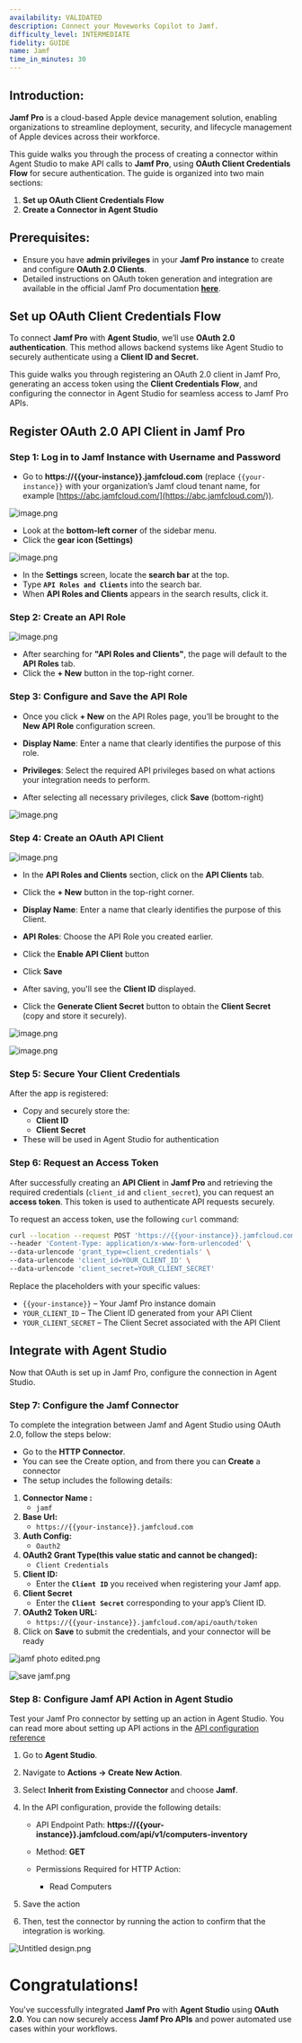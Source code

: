 ```yaml
---
availability: VALIDATED
description: Connect your Moveworks Copilot to Jamf.
difficulty_level: INTERMEDIATE
fidelity: GUIDE
name: Jamf
time_in_minutes: 30
---
```


## **Introduction:**

**Jamf Pro** is a cloud-based Apple device management solution, enabling organizations to streamline deployment, security, and lifecycle management of Apple devices across their workforce.

This guide walks you through the process of creating a connector within Agent Studio to make API calls to **Jamf Pro**, using **OAuth Client Credentials Flow** for secure authentication. The guide is organized into two main sections:

1. **Set up OAuth Client Credentials Flow**
2. **Create a Connector in Agent Studio**

## **Prerequisites:**

- Ensure you have **admin privileges** in your **Jamf Pro instance** to create and configure **OAuth 2.0 Clients**.
- Detailed instructions on OAuth token generation and integration are available in the official Jamf Pro documentation [**here**](https://learn.jamf.com/en-US/bundle/jamf-pro-documentation-current/page/API_Roles_and_Clients.html).

## **Set up OAuth Client Credentials Flow**

To connect **Jamf Pro** with **Agent Studio**, we’ll use **OAuth 2.0 authentication**. This method allows backend systems like Agent Studio to securely authenticate using a **Client ID and Secret.**

This guide walks you through registering an OAuth 2.0 client in Jamf Pro, generating an access token using the **Client Credentials Flow**, and configuring the connector in Agent Studio for seamless access to Jamf Pro APIs.

## **Register OAuth 2.0 API Client in Jamf Pro**

### Step 1: Log in to Jamf  Instance with Username and Password

- Go to **https://{{your-instance}}.jamfcloud.com** (replace `{{your-instance}}` with your organization’s Jamf cloud tenant name, for example [https://abc.jamfcloud.com/](https://abc.jamfcloud.com/)).

![image.png](image.png)

- Look at the **bottom-left corner** of the sidebar menu.
- Click the **gear icon (Settings)**


![image.png](image%201.png)

- In the **Settings** screen, locate the **search bar** at the top.
- Type **`API Roles and Clients`** into the search bar.
- When **API Roles and Clients** appears in the search results, click it.

### Step 2: Create an API Role

![image.png](image%202.png)

- After searching for **"API Roles and Clients"**, the page will default to the **API Roles** tab.
- Click the **+ New** button in the top-right corner.

### Step 3: Configure and Save the API Role

- Once you click **+ New** on the API Roles page, you’ll be brought to the **New API Role** configuration screen.
- **Display Name**:
    Enter a name that clearly identifies the purpose of this role.
    
- **Privileges**:
Select the required API privileges based on what actions your integration needs to perform.
- After selecting all necessary privileges, click **Save** (bottom-right)

![image.png](image%203.png)

### Step 4: Create an OAuth API Client

![image.png](image%204.png)

- In the **API Roles and Clients** section, click on the **API Clients** tab.
- Click the **+ New** button in the top-right corner.
- **Display Name**:
    Enter a name that clearly identifies the purpose of this Client.
    
- **API Roles**:
 Choose the API Role you created earlier.
- Click the **Enable API Client** button
- Click **Save**
- After saving, you'll see the **Client ID** displayed.
- Click the **Generate Client Secret** button to obtain the **Client Secret** (copy and store it securely).

![image.png](image%205.png)

![image.png](image%206.png)

### Step 5: Secure Your Client Credentials

After the app is registered:

- Copy and securely store the:
    - **Client ID**
    - **Client Secret**
- These will be used in Agent Studio for authentication

### Step 6: Request an Access Token

After successfully creating an **API Client** in **Jamf Pro** and retrieving the required credentials (`client_id` and `client_secret`), you can request an **access token**. This token is used to authenticate API requests securely.

To request an access token, use the following `curl` command:

```bash
curl --location --request POST 'https://{{your-instance}}.jamfcloud.com/api/oauth/token' \
--header 'Content-Type: application/x-www-form-urlencoded' \
--data-urlencode 'grant_type=client_credentials' \
--data-urlencode 'client_id=YOUR_CLIENT_ID' \
--data-urlencode 'client_secret=YOUR_CLIENT_SECRET'
```

Replace the placeholders with your specific values:

- `{{your-instance}}` – Your Jamf Pro instance domain
- `YOUR_CLIENT_ID` – The Client ID generated from your API Client
- `YOUR_CLIENT_SECRET` – The Client Secret associated with the API Client

## **Integrate with Agent Studio**
Now that OAuth is set up in Jamf Pro, configure the connection in Agent Studio.

### Step 7: Configure the Jamf Connector

To complete the integration between Jamf and Agent Studio using OAuth 2.0, follow the steps below:

 - Go to the **HTTP Connector**.
  - You can see the Create option, and from there you can **Create** a connector
- The setup includes the following details:

1. **Connector Name :**
    - `jamf`
2. **Base Url:**
    - `https://{{your-instance}}.jamfcloud.com`
3. **Auth Config:**
    - `Oauth2`
4. **OAuth2 Grant Type(**this value **static** and cannot be changed**):**
    - `Client Credentials`
5. **Client ID:**
    - Enter the **`Client ID`** you received when registering your Jamf app.
6. **Client Secret**
    - Enter the **`Client Secret`** corresponding to your app’s Client ID.
7. **OAuth2 Token URL:**
    - `https://{{your-instance}}.jamfcloud.com/api/oauth/token`
8. Click on **Save** to submit the credentials, and your connector will be ready

![jamf photo edited.png](jamfphotoedited.png)

![save jamf.png](savejamf.png)

### Step 8: Configure Jamf API Action in Agent Studio

Test your Jamf Pro connector by setting up an action in Agent Studio. You can read more about setting up API actions in the [API configuration reference](https://help.moveworks.com/docs/http-action-data-bank-legacy)
 
1. Go to **Agent Studio**.
2. Navigate to **Actions → Create New Action**.
3. Select **Inherit from Existing Connector** and choose **Jamf**.
4. In the API configuration, provide the following details:
    - API Endpoint Path:
    **https://{{your-instance}}.jamfcloud.com/api/v1/computers-inventory**
    
    - Method:
     **GET** 
    - Permissions Required for HTTP Action:
 
      - Read Computers
    
5. Save the action
6. Then, test the connector by running the action to confirm that the integration is working.

![Untitled design.png](Untitleddesign.png)

# **Congratulations!**

You've successfully integrated **Jamf Pro** with **Agent Studio** using **OAuth 2.0**. You can now securely access **Jamf Pro APIs** and power automated use cases within your workflows.